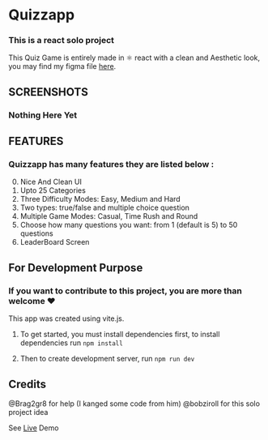 # Quizzapp

### This is a react solo project

This Quiz Game is entirely made in ⚛️ react with a clean and Aesthetic look, you may find my figma file [here](https://www.figma.com/file/ZOucYaCmahCof1MxNCv5yf/Quizzapp?node-id=0%3A1&t=MVstHvwWEe2n5qDr-1).

## SCREENSHOTS

### Nothing Here Yet

## FEATURES

### Quizzapp has many features they are listed below :

0. Nice And Clean UI
1. Upto 25 Categories
2. Three Difficulty Modes: Easy, Medium and Hard
3. Two types: true/false and multiple choice question
4. Multiple Game Modes: Casual, Time Rush and Round
5. Choose how many questions you want: from 1 (default is 5) to 50 questions
6. LeaderBoard Screen

## For Development Purpose

### If you want to contribute to this project, you are more than welcome ❤️

This app was created using vite.js.

1. To get started, you must install dependencies first, to install dependencies run `npm install`

2. Then to create development server, run `npm run dev`

## Credits

@Brag2gr8 for help (I kanged some code from him)
@bobziroll for this solo project idea

See [Live](https://quizzapp-a1x5h04.netlify.app/) Demo
